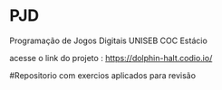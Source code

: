 # PJD
Programação de Jogos Digitais UNISEB COC Estácio

acesse o link do projeto : https://dolphin-halt.codio.io/

#Repositorio com exercios aplicados para revisão
